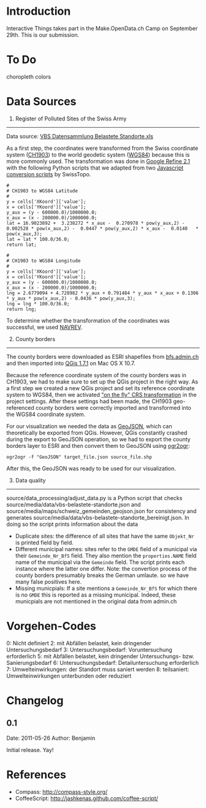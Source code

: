 Introduction
============
Interactive Things takes part in the Make.OpenData.ch Camp on September 29th.
This is our submission.

To Do
=====
choropleth colors

Data Sources
============

1. Register of Polluted Sites of the Swiss Army
-----------------------------------------------

Data source: [VBS Datensammlung Belastete Standorte.xls](https://www.oeffentlichkeitsgesetz.ch/downloads/befreite-dokumente/5/2009_12_18_VBS_Datensammlung%20Belastete_Standorte.xls)

As a first step, the coordinates were transformed from the Swiss coordinate system ([CH1903](http://de.wikipedia.org/wiki/Schweizer_Landeskoordinaten)) to the world geodetic system ([WGS84](http://en.wikipedia.org/wiki/World_Geodetic_System)) because this is more commonly used. The transformation was done in [Google Refine 2.1](http://code.google.com/p/google-refine/) with the following Python scripts that we adapted from two [Javascript conversion scripts](http://www.swisstopo.admin.ch/internet/swisstopo/en/home/products/software/products/skripts.html) by SwissTopo.

    #
    # CH1903 to WGS84 Latitude
    #
    y = cells['XKoord']['value'];
    x = cells['YKoord']['value'];
    y_aux = (y - 600000.0)/1000000.0;
    x_aux = (x - 200000.0)/1000000.0;
    lat = 16.9023892 +  3.238272 * x_aux -  0.270978 * pow(y_aux,2) -  0.002528 * pow(x_aux,2) -  0.0447 * pow(y_aux,2) * x_aux -  0.0140   * pow(x_aux,3);
    lat = lat * 100.0/36.0;
    return lat;
    
    #
    # CH1903 to WGS84 Longitude
    #
    y = cells['XKoord']['value'];
    x = cells['YKoord']['value'];
    y_aux = (y - 600000.0)/1000000.0;
    x_aux = (x - 200000.0)/1000000.0;
    lng = 2.6779094 + 4.728982 * y_aux + 0.791484 * y_aux * x_aux + 0.1306   * y_aux * pow(x_aux,2) - 0.0436 * pow(y_aux,3);
    lng = lng * 100.0/36.0;
    return lng;

To determine whether the transformation of the coordinates was successful, we used [NAVREV](http://www.swisstopo.admin.ch/internet/swisstopo/en/home/apps/calc/navref.html).


2. County borders
-----------------

The county borders were downloaded as ESRI shapefiles from [bfs.admin.ch](http://www.bfs.admin.ch/bfs/portal/de/index/dienstleistungen/geostat/datenbeschreibung/generalisierte_gemeindegrenzen.html) and then imported into [QGis 1.7.1](http://www.qgis.org/) on Mac OS X 10.7.

Because the reference coordinate system of the county borders was in CH1903, we had to make sure to set up the QGis project in the right way. As a first step we created a new QGis project and set its reference coordinate system to WGS84, then we activated ["on the fly" CRS transformation](http://qgis.spatialthoughts.com/2010/10/load-multiple-layers-in-qgis.html) in the project settings. After these settings had been made, the CH1903 geo-referenced county borders were correctly imported and transformed into the WGS84 coordinate system.

For our visualization we needed the data as [GeoJSON](http://geojson.org/), which can theoretically be exported from QGis. However, QGis constantly crashed during the export to GeoJSON operation, so we had to export the county borders layer to ESRI and then convert them to GeoJSON using [ogr2ogr](http://www.gdal.org/ogr2ogr.html):

`ogr2ogr -f "GeoJSON" target_file.json source_file.shp`

After this, the GeoJSON was ready to be used for our visualization.

3. Data quality
---------------
source/data_processing/adjust_data.py is a Python script that checks source/media/data/vbs-belastete-standorte.json and source/media/maps/schweiz_gemeinden_geojson.json for consistency and generates source/media/data/vbs-belastete-standorte_bereinigt.json. In doing so the script prints information about the data

 * Duplicate sites: the difference of all sites that have the same `Objekt_Nr` is printed field by field.
 * Different municipal names: sites refer to the `GMDE` field of a municipal via their `Gemeinde_Nr_BfS` field. They also mention the `properties.NAME` field name of the municipal via the `Gemeinde` field. The script prints each instance where the latter one differ. Note: the convertion process of the county borders presumably breaks the German umlaute. so we have many false positives here.
 * Missing municpials: If a site mentions a `Gemeinde_Nr_BfS` for which there is no `GMDE` this is reported as a missing municipal. Indeed, these municpials are not mentioned in the original data from admin.ch

Vorgehen-Codes
==============

0: Nicht definiert
2: mit Abfällen belastet, kein dringender Untersuchungsbedarf
3: Untersuchungsbedarf: Voruntersuchung erforderlich
5: mit Abfällen belastet, kein dringender Untersuchungs- bzw. Sanierungsbedarf
6: Untersuchungsbedarf: Detailuntersuchung erforderlich
7: Umwelteinwirkungen: der Standort muss saniert werden
8: teilsaniert: Umwelteinwirkungen unterbunden oder reduziert

Changelog
=========

0.1
---
Date: 2011-05-26
Author: Benjamin

Initial release. Yay!

References
==========

* Compass:      http://compass-style.org/
* CoffeeScript: http://jashkenas.github.com/coffee-script/
